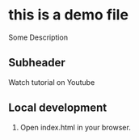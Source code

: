 # this is a demo file 

Some Description

## Subheader
Watch tutorial on Youtube

## Local development
1. Open index.html in your browser. 